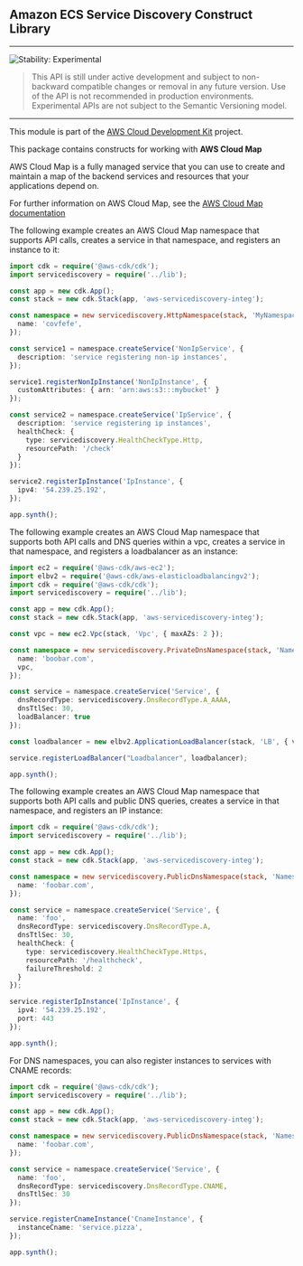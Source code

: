 ## Amazon ECS Service Discovery Construct Library
<!--BEGIN STABILITY BANNER-->

---

![Stability: Experimental](https://img.shields.io/badge/stability-Experimental-important.svg?style=for-the-badge)

> This API is still under active development and subject to non-backward
> compatible changes or removal in any future version. Use of the API is not recommended in production
> environments. Experimental APIs are not subject to the Semantic Versioning model.

---
<!--END STABILITY BANNER-->

This module is part of the [AWS Cloud Development Kit](https://github.com/awslabs/aws-cdk) project.

This package contains constructs for working with **AWS Cloud Map**

AWS Cloud Map is a fully managed service that you can use to create and
maintain a map of the backend services and resources that your applications
depend on.

For further information on AWS Cloud Map,
see the [AWS Cloud Map documentation](https://docs.aws.amazon.com/cloud-map)

The following example creates an AWS Cloud Map namespace that
supports API calls, creates a service in that namespace, and
registers an instance to it:

```ts
import cdk = require('@aws-cdk/cdk');
import servicediscovery = require('../lib');

const app = new cdk.App();
const stack = new cdk.Stack(app, 'aws-servicediscovery-integ');

const namespace = new servicediscovery.HttpNamespace(stack, 'MyNamespace', {
  name: 'covfefe',
});

const service1 = namespace.createService('NonIpService', {
  description: 'service registering non-ip instances',
});

service1.registerNonIpInstance('NonIpInstance', {
  customAttributes: { arn: 'arn:aws:s3:::mybucket' }
});

const service2 = namespace.createService('IpService', {
  description: 'service registering ip instances',
  healthCheck: {
    type: servicediscovery.HealthCheckType.Http,
    resourcePath: '/check'
  }
});

service2.registerIpInstance('IpInstance', {
  ipv4: '54.239.25.192',
});

app.synth();

```

The following example creates an AWS Cloud Map namespace that
supports both API calls and DNS queries within a vpc, creates a
service in that namespace, and registers a loadbalancer as an
instance:

```ts
import ec2 = require('@aws-cdk/aws-ec2');
import elbv2 = require('@aws-cdk/aws-elasticloadbalancingv2');
import cdk = require('@aws-cdk/cdk');
import servicediscovery = require('../lib');

const app = new cdk.App();
const stack = new cdk.Stack(app, 'aws-servicediscovery-integ');

const vpc = new ec2.Vpc(stack, 'Vpc', { maxAZs: 2 });

const namespace = new servicediscovery.PrivateDnsNamespace(stack, 'Namespace', {
  name: 'boobar.com',
  vpc,
});

const service = namespace.createService('Service', {
  dnsRecordType: servicediscovery.DnsRecordType.A_AAAA,
  dnsTtlSec: 30,
  loadBalancer: true
});

const loadbalancer = new elbv2.ApplicationLoadBalancer(stack, 'LB', { vpc, internetFacing: true });

service.registerLoadBalancer("Loadbalancer", loadbalancer);

app.synth();

```

The following example creates an AWS Cloud Map namespace that
supports both API calls and public DNS queries, creates a service in
that namespace, and registers an IP instance:

```ts
import cdk = require('@aws-cdk/cdk');
import servicediscovery = require('../lib');

const app = new cdk.App();
const stack = new cdk.Stack(app, 'aws-servicediscovery-integ');

const namespace = new servicediscovery.PublicDnsNamespace(stack, 'Namespace', {
  name: 'foobar.com',
});

const service = namespace.createService('Service', {
  name: 'foo',
  dnsRecordType: servicediscovery.DnsRecordType.A,
  dnsTtlSec: 30,
  healthCheck: {
    type: servicediscovery.HealthCheckType.Https,
    resourcePath: '/healthcheck',
    failureThreshold: 2
  }
});

service.registerIpInstance('IpInstance', {
  ipv4: '54.239.25.192',
  port: 443
});

app.synth();

```

For DNS namespaces, you can also register instances to services with CNAME records:

```ts
import cdk = require('@aws-cdk/cdk');
import servicediscovery = require('../lib');

const app = new cdk.App();
const stack = new cdk.Stack(app, 'aws-servicediscovery-integ');

const namespace = new servicediscovery.PublicDnsNamespace(stack, 'Namespace', {
  name: 'foobar.com',
});

const service = namespace.createService('Service', {
  name: 'foo',
  dnsRecordType: servicediscovery.DnsRecordType.CNAME,
  dnsTtlSec: 30
});

service.registerCnameInstance('CnameInstance', {
  instanceCname: 'service.pizza',
});

app.synth();

```

